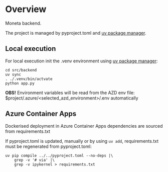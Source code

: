# Overview
Moneta backend.

The project is managed by pyproject.toml and [uv package manager](https://docs.astral.sh/uv/getting-started/installation/).


## Local execution
For local execution init the .venv environment using [uv package manager](https://docs.astral.sh/uv/getting-started/installation/):

```shell
cd src/backend
uv sync
. ./.venv/bin/actvate
python app.py
```

**OBS!** Environment variables will be read from the AZD env file: $project/.azure/<selected_azd_environment>/.env automatically

## Azure Container Apps
Dockerised deployment in Azure Container Apps dependencies are sourced from requirements.txt

If pyproject.toml is updated, manually or by using `uv add`, requirements.txt must be regenerated from pyproject.toml:

```shell
uv pip compile ../../pyproject.toml --no-deps |\
    grep -v '# via' |\
    grep -v ipykernel > requirements.txt 
```